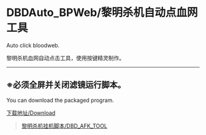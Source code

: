 # DBDAuto_BPWeb/黎明杀机自动点血网工具  
Auto click  bloodweb.

黎明杀机血网自动点击工具，使用按键精灵制作。  


------------------------------  
## ※必须全屏并关闭滤镜运行脚本。

You can download the packaged program.  

[下载地址/Download](https://github.com/WKhistory/DBDAuto_BPWeb/releases)  

> [黎明杀机挂机脚本/DBD_AFK_TOOL](https://github.com/maskrs/DBD_AFK_TOOL/releases)  
